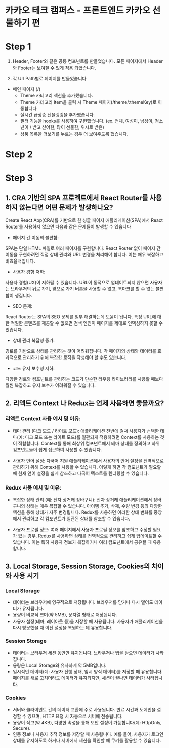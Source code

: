 # 카카오 테크 캠퍼스 - 프론트엔드 카카오 선물하기 편

# Step 1

1. Header, Footer와 같은 공통 컴포넌트를 만들었습니다. 모든 페이지에서 Header와 Footer는 보여질 수 있게 적용 되었습니다.

2. 각 Url Path별로 페이지를 만들었습니다

-   메인 페이지 (/)
    -   Theme 카테고리 섹션을 추가했습니다.
    -   Theme 카테고리 Item을 클릭 시 Theme 페이지(/theme/:themeKey)로 이동합니다
    -   실시간 급상승 선물랭킹을 추가했습니다.
    -   필터 기능을 hooks를 사용하여 구현했습니다. (ex. 전체, 여성이, 남성이, 청소년이 / 받고 싶어한, 많이 선물한, 위시로 받은)
    -   상품 목록을 더보기를 누르는 경우 더 보여주도록 했습니다.

# Step 2

# Step 3

## 1. CRA 기반의 SPA 프로젝트에서 React Router를 사용하지 않는다면 어떤 문제가 발생하나요?

Create React App(CRA)를 기반으로 한 싱글 페이지 애플리케이션(SPA)에서 React Router를 사용하지 않으면 다음과 같은 문제들이 발생할 수 있습니다

-   페이지 간 이동의 불편함:

SPA는 단일 HTML 파일로 여러 페이지를 구현합니다. React Router 없이 페이지 간 이동을 구현하려면 직접 상태 관리와 URL 변경을 처리해야 합니다. 이는 매우 복잡하고 비효율적입니다.

-   사용자 경험 저하:

사용자 경험(UX)이 저하될 수 있습니다. URL이 동적으로 업데이트되지 않으면 사용자는 브라우저의 뒤로 가기, 앞으로 가기 버튼을 사용할 수 없고, 북마크를 할 수 없는 불편함이 생깁니다.

-   SEO 문제:

React Router는 SPA의 SEO 문제를 일부 해결하는데 도움이 됩니다. 특정 URL에 대한 적절한 콘텐츠를 제공할 수 없으면 검색 엔진이 페이지를 제대로 인덱싱하지 못할 수 있습니다.

-   상태 관리 복잡성 증가:

경로를 기반으로 상태를 관리하는 것이 어려워집니다. 각 페이지의 상태와 데이터를 효과적으로 관리하기 위해 복잡한 로직을 작성해야 할 수도 있습니다.

-   코드 유지 보수성 저하:

다양한 경로와 컴포넌트를 관리하는 코드가 단순한 라우팅 라이브러리를 사용할 때보다 훨씬 복잡하고 유지 보수가 어려워질 수 있습니다.

## 2. 리액트 Context 나 Redux는 언제 사용하면 좋을까요?

### 리액트 Context 사용 예시 및 이유:

-   테마 관리 (다크 모드 / 라이트 모드): 애플리케이션 전반에 걸쳐 사용자가 선택한 테마(예: 다크 모드 또는 라이트 모드)를 일관되게 적용하려면 Context를 사용하는 것이 적합합니다. Context를 통해 최상위 컴포넌트에서 테마 상태를 정의하고 하위 컴포넌트들이 쉽게 접근하여 사용할 수 있습니다.

-   사용자 언어 설정: 다국어 지원 애플리케이션에서 사용자의 언어 설정을 전역적으로 관리하기 위해 Context를 사용할 수 있습니다. 이렇게 하면 각 컴포넌트가 필요할 때 현재 언어 설정을 쉽게 참조하고 다국어 텍스트를 렌더링할 수 있습니다.

### Redux 사용 예시 및 이유:

-   복잡한 상태 관리 (예: 전자 상거래 장바구니): 전자 상거래 애플리케이션에서 장바구니의 상태는 매우 복잡할 수 있습니다. 아이템 추가, 삭제, 수량 변경 등의 다양한 액션을 통해 상태가 자주 변경됩니다. Redux를 사용하면 이러한 상태 변화를 중앙에서 관리하고 각 컴포넌트가 일관된 상태를 참조할 수 있습니다.

-   사용자 프로필 정보: 여러 페이지에서 사용자 프로필 정보를 참조하고 수정할 필요가 있는 경우, Redux를 사용하면 상태를 전역적으로 관리하고 쉽게 업데이트할 수 있습니다. 이는 특히 사용자 정보가 복잡하거나 여러 컴포넌트에서 공유될 때 유용합니다.

## 3. Local Storage, Session Storage, Cookies의 차이와 사용 시기

### Local Storage

-   데이터는 브라우저에 영구적으로 저장됩니다. 브라우저를 닫거나 다시 열어도 데이터가 유지됩니다.
-   용량이 비교적 크며(약 5MB), 문자열 형태로 저장됩니다.
-   사용자 설정(테마, 레이아웃 등)을 저장할 때 사용됩니다. 사용자가 애플리케이션을 다시 방문했을 때 이전 설정을 복원하는 데 유용합니다.

### Session Storage

-   데이터는 브라우저 세션 동안만 유지됩니다. 브라우저나 탭을 닫으면 데이터가 사라집니다.
-   용량은 Local Storage와 유사하게 약 5MB입니다.
-   일시적인 데이터(예: 사용자 진행 상태, 임시 양식 데이터)를 저장할 때 유용합니다. 페이지를 새로 고치더라도 데이터가 유지되지만, 세션이 끝나면 데이터가 사라집니다.

### Cookies

-   서버와 클라이언트 간의 데이터 교환에 주로 사용됩니다. 만료 시간과 도메인을 설정할 수 있으며, HTTP 요청 시 자동으로 서버에 전송됩니다.
-   용량이 작고(약 4KB), 다양한 속성을 통해 보안 설정이 가능합니다(예: HttpOnly, Secure).
-   인증 정보나 사용자 추적 정보를 저장할 때 사용됩니다. 예를 들어, 사용자가 로그인 상태를 유지하도록 하거나 서버에서 세션을 확인할 때 쿠키를 활용할 수 있습니다.
